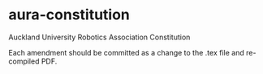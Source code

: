 # aura-constitution
Auckland University Robotics Association Constitution

Each amendment should be committed as a change to the .tex file and re-compiled PDF.
